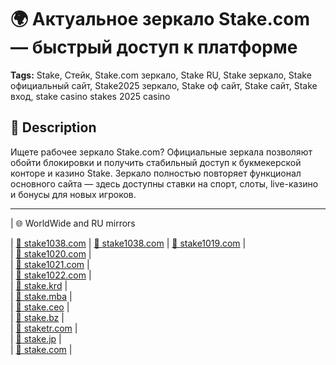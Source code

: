 # 🌍 Актуальное зеркало Stake.com — быстрый доступ к платформе

**Tags:** Stake, Стейк, Stake.com зеркало, Stake RU, Stake зеркало, Stake официальный сайт, Stake2025 зеркало, Stake оф сайт, Stake сайт, Stake вход, stake casino stakes 2025 casino

## 🔸 Description
Ищете рабочее зеркало Stake.com? Официальные зеркала позволяют обойти блокировки и получить стабильный доступ к букмекерской конторе и казино Stake. Зеркало полностью повторяет функционал основного сайта — здесь доступны ставки на спорт, слоты, live-казино и бонусы для новых игроков.

---

| 🌐 WorldWide and RU mirrors                                                       

| [🔗 stake1038.com](https://stake1038.com/?c=boonooss) | [🔗 stake1038.com](https://stake1038.com/?c=boonooss) 
| [🔗 stake1019.com](https://stake1038.com/?c=boonooss) |                                               
| [🔗 stake1020.com](https://stake1038.com/?c=boonooss) |                                               
| [🔗 stake1021.com](https://stake1038.com/?c=boonooss) |                                               
| [🔗 stake1022.com](https://stake1038.com/?c=boonooss) |                                               
| [🔗 stake.krd](https://stake1038.com/?c=boonooss) |                                               
| [🔗 stake.mba](https://stake1038.com/?c=boonooss) |                                               
| [🔗 stake.ceo](https://stake1038.com/?c=boonooss) |                                               
| [🔗 stake.bz](https://stake1038.com/?c=boonooss)   |                                               
| [🔗 staketr.com](https://stake1038.com/?c=boonooss) |                                               
| [🔗 stake.jp](https://stake1038.com/?c=boonooss)   |                                               
| [🔗 stake.com](https://stake1038.com/?c=boonooss) |                                               

